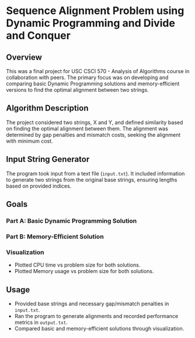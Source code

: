 # Sequence Alignment Problem using Dynamic Programming and Divide and Conquer

## Overview

This was a final project for USC CSCI 570 -  Analysis of Algorithms course in collaboration with peers. The primary focus was on developing and comparing basic Dynamic Programming solutions and memory-efficient versions to find the optimal alignment between two strings.

## Algorithm Description

The project considered two strings, X and Y, and defined similarity based on finding the optimal alignment between them. The alignment was determined by gap penalties and mismatch costs, seeking the alignment with minimum cost.

## Input String Generator

The program took input from a text file (`input.txt`). It included information to generate two strings from the original base strings, ensuring lengths based on provided indices.

## Goals

### Part A: Basic Dynamic Programming Solution
### Part B: Memory-Efficient Solution

### Visualization

- Plotted CPU time vs problem size for both solutions.
- Plotted Memory usage vs problem size for both solutions.

## Usage

- Provided base strings and necessary gap/mismatch penalties in `input.txt`.
- Ran the program to generate alignments and recorded performance metrics in `output.txt`.
- Compared basic and memory-efficient solutions through visualization.

